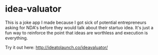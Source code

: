 idea-valuator
=============

This is a joke app I made because I got sick of potential entrepreneurs asking for NDA's before they would talk about their startuo idea. It's just a fun way to reinforce the point that ideas are worthless and execution is everything.

Try it out here: http://ideatolaunch.co/ideavaluator/

